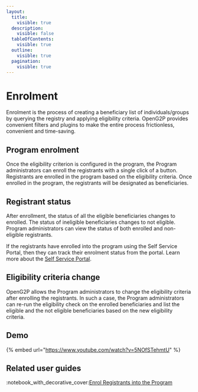 ```yaml
---
layout:
  title:
    visible: true
  description:
    visible: false
  tableOfContents:
    visible: true
  outline:
    visible: true
  pagination:
    visible: true
---
```


# Enrolment

Enrolment is the process of creating a beneficiary list of individuals/groups by querying the registry and applying eligibility criteria. OpenG2P provides convenient filters and plugins to make the entire process frictionless, convenient and time-saving.

## Program enrolment

Once the eligibility criterion is configured in the program, the Program administrators can enroll the registrants with a single click of a button. Registrants are enrolled in the program based on the eligibility criteria. Once enrolled in the program, the registrants will be designated as beneficiaries.&#x20;

## Registrant status

After enrollment, the status of all the eligible beneficiaries changes to enrolled. The status of ineligible beneficiaries changes to not eligible. Program administrators can view the status of both enrolled and non-eligible registrants.

If the registrants have enrolled into the program using the Self Service Portal, then they can track their enrolment status from the portal. Learn more about the [Self Service Portal](../self-service-portal.md).

## Eligibility criteria change

OpenG2P allows the Program administrators to change the eligibility criteria after enrolling the registrants. In such a case, the Program administrators can re-run the eligibility check on the enrolled beneficiaries and list the eligible and the not eligible beneficiaries based on the new eligibility criteria.

## Demo

{% embed url="https://www.youtube.com/watch?v=5NOfSTehmtU" %}

## Related user guides

:notebook\_with\_decorative\_cover:[Enrol Registrants into the Program](user-guides/enrol-registrants-into-program.md)
